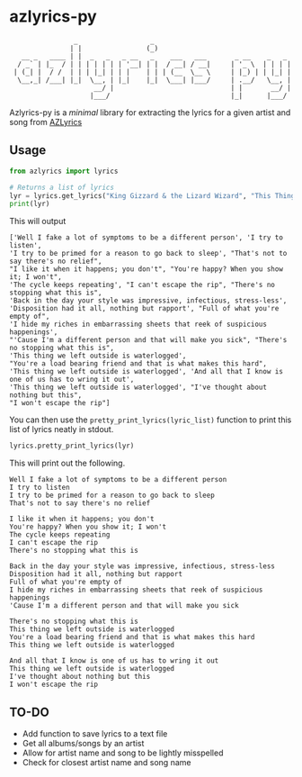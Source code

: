 # azlyrics-py

```text
                _                  _
               | |                (_)
   __ _   ____ | |  _   _   _ __   _    ___   ___       _ __    _   _
  / _` | |_  / | | | | | | | '__| | |  / __| / __|     | '_ \  | | | |
 | (_| |  / /  | | | |_| | | |    | | | (__  \__ \     | |_) | | |_| |
  \__,_| /___| |_|  \__, | |_|    |_|  \___| |___/     | .__/   \__, |
                     __/ |                             | |       __/ |
                    |___/                              |_|      |___/
```

Azlyrics-py is a *minimal* library for extracting the lyrics for a given artist and song from [AZLyrics](https://www.azlyrics.com/)

## Usage

```python
from azlyrics import lyrics

# Returns a list of lyrics
lyr = lyrics.get_lyrics("King Gizzard & the Lizard Wizard", "This Thing")
print(lyr)
```

This will output

```shell
['Well I fake a lot of symptoms to be a different person', 'I try to listen',
'I try to be primed for a reason to go back to sleep', "That's not to say there's no relief",
"I like it when it happens; you don't", "You're happy? When you show it; I won't",
'The cycle keeps repeating', "I can't escape the rip", "There's no stopping what this is",
'Back in the day your style was impressive, infectious, stress-less',
'Disposition had it all, nothing but rapport', "Full of what you're empty of",
'I hide my riches in embarrassing sheets that reek of suspicious happenings',
"'Cause I'm a different person and that will make you sick", "There's no stopping what this is",
'This thing we left outside is waterlogged',
"You're a load bearing friend and that is what makes this hard",
'This thing we left outside is waterlogged', 'And all that I know is one of us has to wring it out',
'This thing we left outside is waterlogged', "I've thought about nothing but this",
"I won't escape the rip"]
```

You can then use the `pretty_print_lyrics(lyric_list)` function to print this list of lyrics neatly in stdout.

```python
lyrics.pretty_print_lyrics(lyr)
```

This will print out the following.

```text
Well I fake a lot of symptoms to be a different person
I try to listen
I try to be primed for a reason to go back to sleep
That's not to say there's no relief

I like it when it happens; you don't
You're happy? When you show it; I won't
The cycle keeps repeating
I can't escape the rip
There's no stopping what this is

Back in the day your style was impressive, infectious, stress-less
Disposition had it all, nothing but rapport
Full of what you're empty of
I hide my riches in embarrassing sheets that reek of suspicious happenings
'Cause I'm a different person and that will make you sick

There's no stopping what this is
This thing we left outside is waterlogged
You're a load bearing friend and that is what makes this hard
This thing we left outside is waterlogged

And all that I know is one of us has to wring it out
This thing we left outside is waterlogged
I've thought about nothing but this
I won't escape the rip

```

## TO-DO

- Add function to save lyrics to a text file
- Get all albums/songs by an artist
- Allow for artist name and song to be lightly misspelled
- Check for closest artist name and song name
